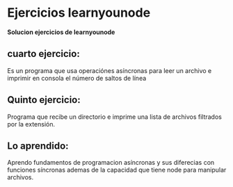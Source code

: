 # Ejercicios learnyounode

**Solucion ejercicios de learnyounode**

## cuarto ejercicio:
  Es un programa que usa operaciónes asíncronas
  para leer un archivo e imprimir en consola el número de saltos de línea

## Quinto ejercicio:
Programa que recibe un directorio e imprime una lista de archivos
filtrados por la extensión.

## Lo aprendido:
Aprendo fundamentos de programacion asíncronas y sus diferecias con funciones síncronas ademas de la capacidad que tiene node para manipular archivos.

